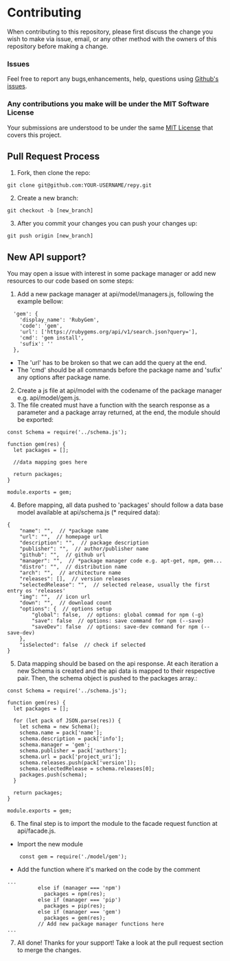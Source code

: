 # Contributing

When contributing to this repository, please first discuss the change you wish to make via issue,
email, or any other method with the owners of this repository before making a change.

### Issues

Feel free to report any bugs,enhancements, help, questions using [Github's issues](https://help.github.com/articles/creating-an-issue/).

### Any contributions you make will be under the MIT Software License

Your submissions are understood to be under the same [MIT License](LICENSE.md) that covers this project.


## Pull Request Process

1. Fork, then clone the repo:
```
git clone git@github.com:YOUR-USERNAME/repy.git
```
2. Create a new branch:
```
git checkout -b [new_branch]
```
3. After you commit your changes you can push your changes up:
```
git push origin [new_branch]
```

## New API support?

You may open a issue with interest in some package manager or add new resources to our code based on some steps:

1. Add a new package manager at api/model/managers.js, following the example bellow:

```
  'gem': {
    'display_name': 'RubyGem',
    'code': 'gem',
    'url': ['https://rubygems.org/api/v1/search.json?query='],
    'cmd': 'gem install',
    'sufix': ''
  },
```
* The 'url' has to be broken so that we can add the query at the end.
* The 'cmd' should be all commands before the package name and 'sufix' any options after package name.

2. Create a js file at api/model with the codename of the package manager e.g. api/model/gem.js.
3. The file created must have a function with the search response as a parameter and a package array returned, at the end, the module should be exported:
```
const Schema = require('../schema.js');

function gem(res) {
  let packages = [];

  //data mapping goes here

  return packages;
}

module.exports = gem;
```
4. Before mapping, all data pushed to 'packages' should follow a data base model available at api/schema.js (* required data):
```
{
    "name": "",  // *package name
    "url": "",  // homepage url
    "description": "",  // package description
    "publisher": "",  // author/publisher name
    "github": "",  // github url
    "manager": "",  // *package manager code e.g. apt-get, npm, gem...
    "distro": "",  // distribution name
    "arch": "",  // architecture name
   	"releases": [],  // version releases
    "selectedRelease": "",  // selected release, usually the first entry os 'releases'
    "img": "",  // icon url
    "down": "",  // download count
    "options": {  // options setup
        "global": false,  // options: global commad for npm (-g)
        "save": false  // options: save command for npm (--save)
        "saveDev": false  // options: save-dev command for npm (--save-dev)
    },
    "isSelected": false  // check if selected
}
```
5. Data mapping should be based on the api response. At each iteration a new Schema is created and the api data is mapped to their respective pair. Then, the schema object is pushed to the packages array.:
```
const Schema = require('../schema.js');

function gem(res) {
  let packages = [];

  for (let pack of JSON.parse(res)) {
    let schema = new Schema();
    schema.name = pack['name'];
    schema.description = pack['info'];
    schema.manager = 'gem';
    schema.publisher = pack['authors'];
    schema.url = pack['project_uri'];
    schema.releases.push(pack['version']);
    schema.selectedRelease = schema.releases[0];
    packages.push(schema);
  }

  return packages;
}

module.exports = gem;
```
6. The final step is to import the module to the facade request function at api/facade.js.

* Import the new module
```
	const gem = require('./model/gem');
```
* Add the function where it's marked on the code by the comment
```
...
          else if (manager === 'npm')
            packages = npm(res);
          else if (manager === 'pip')
            packages = pip(res);
          else if (manager === 'gem')
            packages = gem(res);
          // Add new package manager functions here
...
```
7. All done! Thanks for your support! Take a look at the pull request section to merge the changes.
